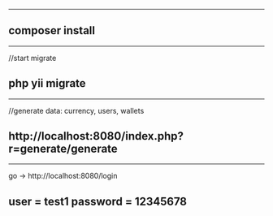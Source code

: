 ----------------------------
composer install
----------------------------

---------------------------
//start migrate

php yii migrate
---------------------------

---------------------------
//generate data: currency, users, wallets

http://localhost:8080/index.php?r=generate/generate
---------------------------

---------------------------
go -> http://localhost:8080/login  

user = test1 password = 12345678
---------------------------
